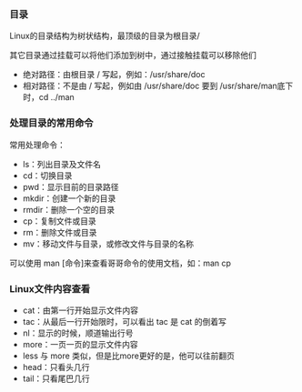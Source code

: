 ### 目录

Linux的目录结构为树状结构，最顶级的目录为根目录/

其它目录通过挂载可以将他们添加到树中，通过接触挂载可以移除他们

* 绝对路径：由根目录 / 写起，例如：/usr/share/doc
* 相对路径：不是由 / 写起，例如由 /usr/share/doc 要到 /usr/share/man底下时，cd ../man


### 处理目录的常用命令

常用处理命令：

* ls：列出目录及文件名
* cd：切换目录
* pwd：显示目前的目录路径
* mkdir：创建一个新的目录
* rmdir：删除一个空的目录
* cp：复制文件或目录
* rm：删除文件或目录
* mv：移动文件与目录，或修改文件与目录的名称

可以使用 man [命令]来查看哥哥命令的使用文档，如：man cp

### Linux文件内容查看

* cat：由第一行开始显示文件内容
* tac：从最后一行开始限时，可以看出 tac 是 cat 的倒着写
* nl：显示的时候，顺道输出行号
* more：一页一页的显示文件内容
* less 与 more 类似，但是比more更好的是，他可以往前翻页
* head：只看头几行
* tail：只看尾巴几行

